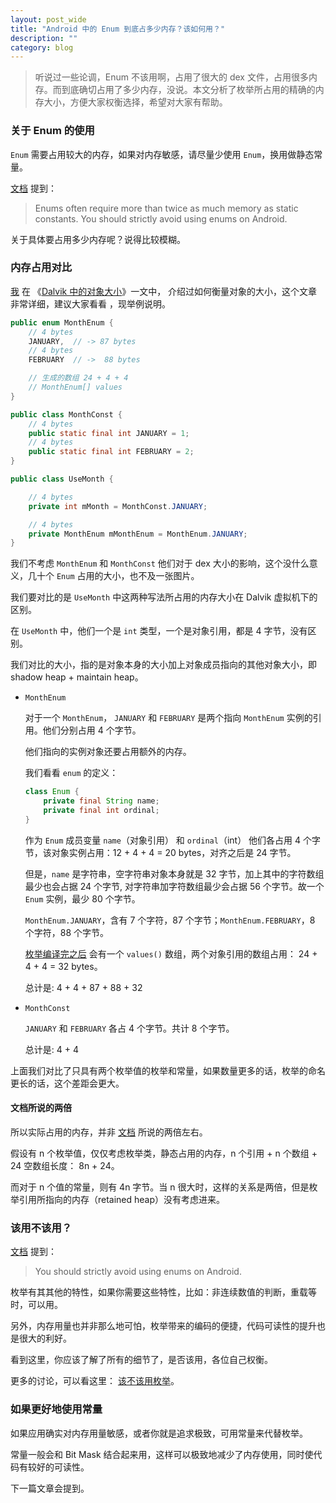 ```yaml
---
layout: post_wide
title: "Android 中的 Enum 到底占多少内存？该如何用？"
description: ""
category: blog
---
```


> 听说过一些论调，Enum 不该用啊，占用了很大的 dex 文件，占用很多内存。而到底确切占用了多少内存，没说。本文分析了枚举所占用的精确的内存大小，方便大家权衡选择，希望对大家有帮助。

### 关于 Enum 的使用


`Enum` 需要占用较大的内存，如果对内存敏感，请尽量少使用 `Enum`，换用做静态常量。

[文档][overhead] 提到：

> Enums often require more than twice as much memory as static constants. You should strictly avoid using enums on Android.

关于具体要占用多少内存呢？说得比较模糊。

### 内存占用对比

[我][me] 在 《[Dalvik 中的对象大小][object-size]》一文中， 介绍过如何衡量对象的大小，这个文章非常详细，建议大家看看
，现举例说明。

```java
public enum MonthEnum {
    // 4 bytes
    JANUARY,  // -> 87 bytes
    // 4 bytes
    FEBRUARY  // ->  88 bytes

    // 生成的数组 24 + 4 + 4
    // MonthEnum[] values
}

public class MonthConst {
    // 4 bytes
    public static final int JANUARY = 1;
    // 4 bytes
    public static final int FEBRUARY = 2;
}

public class UseMonth {

    // 4 bytes
    private int mMonth = MonthConst.JANUARY;

    // 4 bytes
    private MonthEnum mMonthEnum = MonthEnum.JANUARY;
}
```

我们不考虑 `MonthEnum` 和 `MonthConst` 他们对于 dex 大小的影响，这个没什么意义，几十个 `Enum` 占用的大小，也不及一张图片。

我们要对比的是 `UseMonth` 中这两种写法所占用的内存大小在 Dalvik 虚拟机下的区别。

在 `UseMonth` 中，他们一个是 `int` 类型，一个是对象引用，都是 4 字节，没有区别。

我们对比的大小，指的是对象本身的大小加上对象成员指向的其他对象大小，即 shadow heap + maintain heap。

* `MonthEnum`

    对于一个 `MonthEnum`， `JANUARY` 和 `FEBRUARY` 是两个指向 `MonthEnum` 实例的引用。他们分别占用 4 个字节。
    
    他们指向的实例对象还要占用额外的内存。
    
    我们看看 `enum` 的定义：
    
    ```java
    class Enum {
        private final String name;
        private final int ordinal;
    }
    ```
    
    作为 `Enum` 成员变量 `name`（对象引用） 和 `ordinal`（int） 他们各占用 4 个字节，该对象实例占用：12 + 4 + 4 = 20 bytes，对齐之后是 24 字节。
    
    但是，`name` 是字符串，空字符串对象本身就是 32 字节，加上其中的字符数组最少也会占据 24 个字节, 对字符串加字符数组最少会占据 56 个字节。故一个 `Enum` 实例，最少 80 个字节。
    
    `MonthEnum.JANUARY`，含有 7 个字符，87 个字节；`MonthEnum.FEBRUARY`，8 个字符，88 个字节。

    [枚举编译完之后][how-much-memory-do-enums-take] 会有一个 `values()` 数组，两个对象引用的数组占用： 24 + 4 + 4 = 32 bytes。

    总计是: 4 + 4 + 87 + 88 + 32

* `MonthConst`

    `JANUARY` 和 `FEBRUARY` 各占 4 个字节。共计 8 个字节。

    总计是: 4 + 4

上面我们对比了只具有两个枚举值的枚举和常量，如果数量更多的话，枚举的命名更长的话，这个差距会更大。

#### 文档所说的两倍

所以实际占用的内存，并非 [文档][overhead] 所说的两倍左右。

假设有 n 个枚举值，仅仅考虑枚举类，静态占用的内存，n 个引用 + n 个数组 + 24 空数组长度： 8n + 24。

而对于 n 个值的常量，则有 4n 字节。当 n 很大时，这样的关系是两倍，但是枚举引用所指向的内存（retained heap）没有考虑进来。

### 该用不该用？

[文档][overhead] 提到：

> You should strictly avoid using enums on Android.

枚举有其其他的特性，如果你需要这些特性，比如：非连续数值的判断，重载等时，可以用。

另外，内存用量也并非那么地可怕，枚举带来的编码的便捷，代码可读性的提升也是很大的利好。

看到这里，你应该了解了所有的细节了，是否该用，各位自己权衡。

更多的讨论，可以看这里： [该不该用枚举][should-i-strictly-avoid-using-enums-on-android]。

### 如果更好地使用常量

如果应用确实对内存用量敏感，或者你就是追求极致，可用常量来代替枚举。

常量一般会和 Bit  Mask 结合起来用，这样可以极致地减少了内存使用，同时使代码有较好的可读性。

下一篇文章会提到。

[overhead]:         http://developer.android.com/training/articles/memory.html#Overhead
[object-size]:      http://www.liaohuqiu.net/posts/android-object-size-dalvik/
[me]:               http://www.liaohuqiu.net/posts/android-object-size-dalvik/
[how-much-memory-do-enums-take]:        http://stackoverflow.com/questions/143285/how-much-memory-do-enums-take
[should-i-strictly-avoid-using-enums-on-android]:   http://stackoverflow.com/questions/29183904/should-i-strictly-avoid-using-enums-on-android
